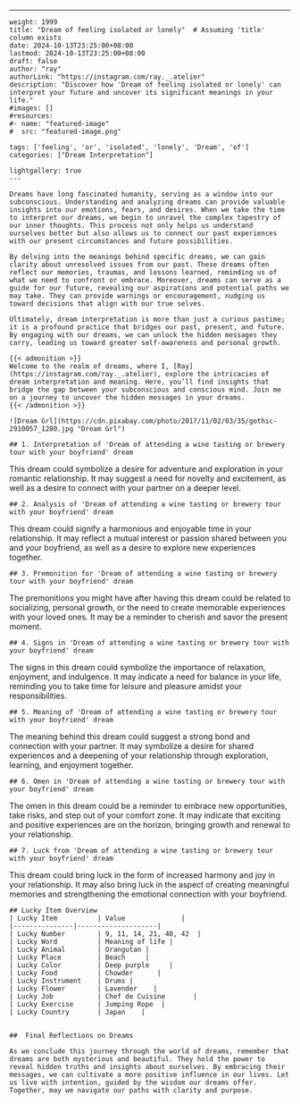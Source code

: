 ---
    weight: 1999
    title: "Dream of feeling isolated or lonely"  # Assuming 'title' column exists
    date: 2024-10-13T23:25:00+08:00
    lastmod: 2024-10-13T23:25:00+08:00
    draft: false
    author: "ray"
    authorLink: "https://instagram.com/ray._.atelier"
    description: "Discover how 'Dream of feeling isolated or lonely' can interpret your future and uncover its significant meanings in your life."
    #images: []
    #resources:
    #- name: "featured-image"
    #  src: "featured-image.png"
    
    tags: ['feeling', 'or', 'isolated', 'lonely', 'Dream', 'of']
    categories: ["Dream Interpretation"]
    
    lightgallery: true
    ---
    
    Dreams have long fascinated humanity, serving as a window into our subconscious. Understanding and analyzing dreams can provide valuable insights into our emotions, fears, and desires. When we take the time to interpret our dreams, we begin to unravel the complex tapestry of our inner thoughts. This process not only helps us understand ourselves better but also allows us to connect our past experiences with our present circumstances and future possibilities.
    
    By delving into the meanings behind specific dreams, we can gain clarity about unresolved issues from our past. These dreams often reflect our memories, traumas, and lessons learned, reminding us of what we need to confront or embrace. Moreover, dreams can serve as a guide for our future, revealing our aspirations and potential paths we may take. They can provide warnings or encouragement, nudging us toward decisions that align with our true selves.
    
    Ultimately, dream interpretation is more than just a curious pastime; it is a profound practice that bridges our past, present, and future. By engaging with our dreams, we can unlock the hidden messages they carry, leading us toward greater self-awareness and personal growth.
    
    {{< admonition >}}
    Welcome to the realm of dreams, where I, [Ray](https://instagram.com/ray._.atelier), explore the intricacies of dream interpretation and meaning. Here, you’ll find insights that bridge the gap between your subconscious and conscious mind. Join me on a journey to uncover the hidden messages in your dreams.
    {{< /admonition >}}
    
    ![Dream Grl](https://cdn.pixabay.com/photo/2017/11/02/03/35/gothic-2910057_1280.jpg "Dream Grl")
    
    ## 1. Interpretation of 'Dream of attending a wine tasting or brewery tour with your boyfriend' dream
    
This dream could symbolize a desire for adventure and exploration in your romantic relationship. It may suggest a need for novelty and excitement, as well as a desire to connect with your partner on a deeper level.
    
    ## 2. Analysis of 'Dream of attending a wine tasting or brewery tour with your boyfriend' dream
    
This dream could signify a harmonious and enjoyable time in your relationship. It may reflect a mutual interest or passion shared between you and your boyfriend, as well as a desire to explore new experiences together.
    
    ## 3. Premonition for 'Dream of attending a wine tasting or brewery tour with your boyfriend' dream
    
The premonitions you might have after having this dream could be related to socializing, personal growth, or the need to create memorable experiences with your loved ones. It may be a reminder to cherish and savor the present moment.
    
    ## 4. Signs in 'Dream of attending a wine tasting or brewery tour with your boyfriend' dream
    
The signs in this dream could symbolize the importance of relaxation, enjoyment, and indulgence. It may indicate a need for balance in your life, reminding you to take time for leisure and pleasure amidst your responsibilities.
    
    ## 5. Meaning of 'Dream of attending a wine tasting or brewery tour with your boyfriend' dream
    
The meaning behind this dream could suggest a strong bond and connection with your partner. It may symbolize a desire for shared experiences and a deepening of your relationship through exploration, learning, and enjoyment together.
    
    ## 6. Omen in 'Dream of attending a wine tasting or brewery tour with your boyfriend' dream
    
The omen in this dream could be a reminder to embrace new opportunities, take risks, and step out of your comfort zone. It may indicate that exciting and positive experiences are on the horizon, bringing growth and renewal to your relationship.
    
    ## 7. Luck from 'Dream of attending a wine tasting or brewery tour with your boyfriend' dream
    
This dream could bring luck in the form of increased harmony and joy in your relationship. It may also bring luck in the aspect of creating meaningful memories and strengthening the emotional connection with your boyfriend.
    
    ## Lucky Item Overview
    | Lucky Item          | Value              |
    |---------------|--------------------|
    | Lucky Number        | 9, 11, 14, 21, 40, 42  |
    | Lucky Word          | Meaning of life |
    | Lucky Animal        | Orangutan |
    | Lucky Place         | Beach     |
    | Lucky Color         | Deep purple     |
    | Lucky Food          | Chowder      |
    | Lucky Instrument    | Drums |
    | Lucky Flower        | Lavender    |
    | Lucky Job           | Chef de Cuisine       |
    | Lucky Exercise      | Jumping Rope  |
    | Lucky Country       | Japan    |
    
    
    ##  Final Reflections on Dreams
    
    As we conclude this journey through the world of dreams, remember that dreams are both mysterious and beautiful. They hold the power to reveal hidden truths and insights about ourselves. By embracing their messages, we can cultivate a more positive influence in our lives. Let us live with intention, guided by the wisdom our dreams offer. Together, may we navigate our paths with clarity and purpose.
    